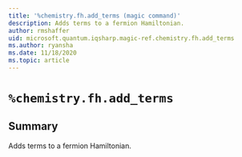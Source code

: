 ```yaml
---
title: '%chemistry.fh.add_terms (magic command)'
description: Adds terms to a fermion Hamiltonian.
author: rmshaffer
uid: microsoft.quantum.iqsharp.magic-ref.chemistry.fh.add_terms
ms.author: ryansha
ms.date: 11/18/2020
ms.topic: article
---
```


<!--
    NB: This file has been automatically generated from Microsoft.Quantum.Chemistry.Jupyter.dll,
        please do not manually edit it.

    [DEBUG] JSON source:
        {"Name": "%chemistry.fh.add_terms", "Documentation": {"Summary": "Adds terms to a fermion Hamiltonian.", "Full": null, "Description": null, "Remarks": null, "Examples": null, "SeeAlso": null}, "AssemblyName": "Microsoft.Quantum.Chemistry.Jupyter"}
-->

# `%chemistry.fh.add_terms`

## Summary

Adds terms to a fermion Hamiltonian.
